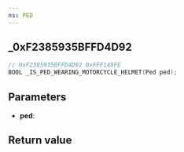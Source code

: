 ```yaml
---
ns: PED
---
```

## _0xF2385935BFFD4D92

```c
// 0xF2385935BFFD4D92 0xFFF149FE
BOOL _IS_PED_WEARING_MOTORCYCLE_HELMET(Ped ped);
```


## Parameters
* **ped**: 

## Return value

